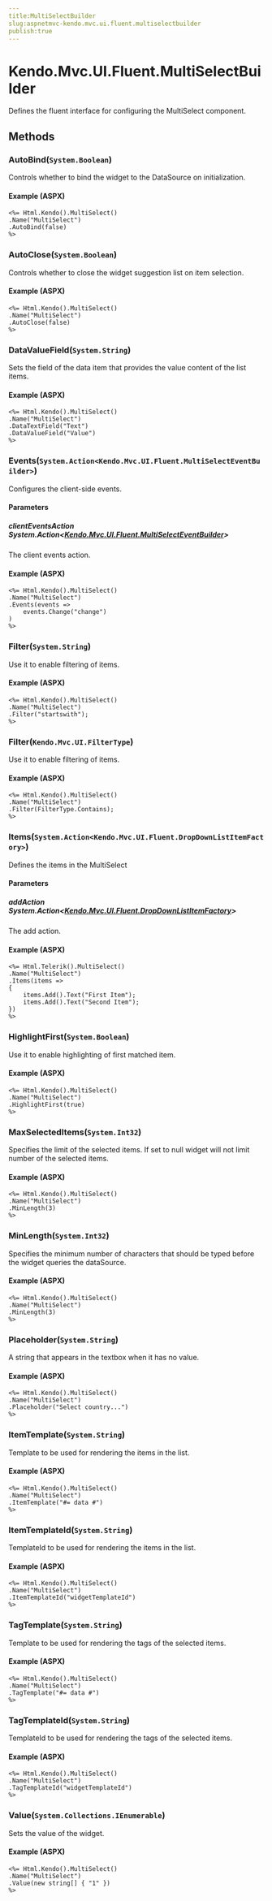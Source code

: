 ```yaml
---
title:MultiSelectBuilder
slug:aspnetmvc-kendo.mvc.ui.fluent.multiselectbuilder
publish:true
---
```


# Kendo.Mvc.UI.Fluent.MultiSelectBuilder
Defines the fluent interface for configuring the MultiSelect component.



## Methods

### AutoBind(`System.Boolean`)
Controls whether to bind the widget to the DataSource on initialization.




#### Example (ASPX)
    <%= Html.Kendo().MultiSelect()
    .Name("MultiSelect")
    .AutoBind(false)
    %>


### AutoClose(`System.Boolean`)
Controls whether to close the widget suggestion list on item selection.




#### Example (ASPX)
    <%= Html.Kendo().MultiSelect()
    .Name("MultiSelect")
    .AutoClose(false)
    %>


### DataValueField(`System.String`)
Sets the field of the data item that provides the value content of the list items.




#### Example (ASPX)
    <%= Html.Kendo().MultiSelect()
    .Name("MultiSelect")
    .DataTextField("Text")
    .DataValueField("Value")
    %>


### Events(`System.Action<Kendo.Mvc.UI.Fluent.MultiSelectEventBuilder>`)
Configures the client-side events.


#### Parameters

##### clientEventsAction System.Action<[Kendo.Mvc.UI.Fluent.MultiSelectEventBuilder](/kendo-ui/api/wrappers/aspnet-mvc/Kendo.Mvc.UI.Fluent/MultiSelectEventBuilder)>
The client events action.




#### Example (ASPX)
    <%= Html.Kendo().MultiSelect()
    .Name("MultiSelect")
    .Events(events =>
        events.Change("change")
    )
    %>


### Filter(`System.String`)
Use it to enable filtering of items.




#### Example (ASPX)
    <%= Html.Kendo().MultiSelect()
    .Name("MultiSelect")
    .Filter("startswith");
    %>


### Filter(`Kendo.Mvc.UI.FilterType`)
Use it to enable filtering of items.




#### Example (ASPX)
    <%= Html.Kendo().MultiSelect()
    .Name("MultiSelect")
    .Filter(FilterType.Contains);
    %>


### Items(`System.Action<Kendo.Mvc.UI.Fluent.DropDownListItemFactory>`)
Defines the items in the MultiSelect


#### Parameters

##### addAction System.Action<[Kendo.Mvc.UI.Fluent.DropDownListItemFactory](/kendo-ui/api/wrappers/aspnet-mvc/Kendo.Mvc.UI.Fluent/DropDownListItemFactory)>
The add action.




#### Example (ASPX)
    <%= Html.Telerik().MultiSelect()
    .Name("MultiSelect")
    .Items(items =>
    {
        items.Add().Text("First Item");
        items.Add().Text("Second Item");
    })
    %>


### HighlightFirst(`System.Boolean`)
Use it to enable highlighting of first matched item.




#### Example (ASPX)
    <%= Html.Kendo().MultiSelect()
    .Name("MultiSelect")
    .HighlightFirst(true)
    %>


### MaxSelectedItems(`System.Int32`)
Specifies the limit of the selected items. If set to null widget will not limit number of the selected items.




#### Example (ASPX)
    <%= Html.Kendo().MultiSelect()
    .Name("MultiSelect")
    .MinLength(3)
    %>


### MinLength(`System.Int32`)
Specifies the minimum number of characters that should be typed before the widget queries the dataSource.




#### Example (ASPX)
    <%= Html.Kendo().MultiSelect()
    .Name("MultiSelect")
    .MinLength(3)
    %>


### Placeholder(`System.String`)
A string that appears in the textbox when it has no value.




#### Example (ASPX)
    <%= Html.Kendo().MultiSelect()
    .Name("MultiSelect")
    .Placeholder("Select country...")
    %>


### ItemTemplate(`System.String`)
Template to be used for rendering the items in the list.




#### Example (ASPX)
    <%= Html.Kendo().MultiSelect()
    .Name("MultiSelect")
    .ItemTemplate("#= data #")
    %>


### ItemTemplateId(`System.String`)
TemplateId to be used for rendering the items in the list.




#### Example (ASPX)
    <%= Html.Kendo().MultiSelect()
    .Name("MultiSelect")
    .ItemTemplateId("widgetTemplateId")
    %>


### TagTemplate(`System.String`)
Template to be used for rendering the tags of the selected items.




#### Example (ASPX)
    <%= Html.Kendo().MultiSelect()
    .Name("MultiSelect")
    .TagTemplate("#= data #")
    %>


### TagTemplateId(`System.String`)
TemplateId to be used for rendering the tags of the selected items.




#### Example (ASPX)
    <%= Html.Kendo().MultiSelect()
    .Name("MultiSelect")
    .TagTemplateId("widgetTemplateId")
    %>


### Value(`System.Collections.IEnumerable`)
Sets the value of the widget.




#### Example (ASPX)
    <%= Html.Kendo().MultiSelect()
    .Name("MultiSelect")
    .Value(new string[] { "1" })
    %>



